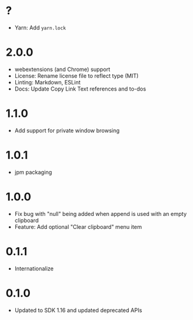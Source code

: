 # ?

- Yarn: Add `yarn.lock`

# 2.0.0

- webextensions (and Chrome) support
- License: Rename license file to reflect type (MIT)
- Linting: Markdown, ESLint
- Docs: Update Copy Link Text references and to-dos

# 1.1.0
- Add support for private window browsing

# 1.0.1
- jpm packaging

# 1.0.0
- Fix bug with "null" being added when append is used with an empty clipboard
- Feature: Add optional "Clear clipboard" menu item

# 0.1.1
- Internationalize

# 0.1.0
- Updated to SDK 1.16 and updated deprecated APIs
